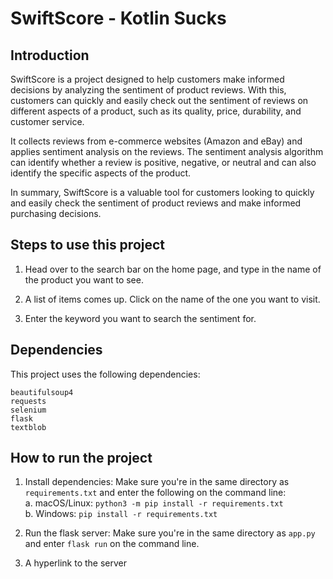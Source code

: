 # SwiftScore - Kotlin Sucks

## Introduction

SwiftScore is a project designed to help customers make informed decisions by analyzing the sentiment of product reviews. With this, customers can quickly and easily check out the sentiment of reviews on different aspects of a product, such as its quality, price, durability, and customer service.

It collects reviews from e-commerce websites (Amazon and eBay) and applies sentiment analysis on the reviews. The sentiment analysis algorithm can identify whether a review is positive, negative, or neutral and can also identify the specific aspects of the product.

In summary, SwiftScore is a valuable tool for customers looking to quickly and easily check the sentiment of product reviews and make informed purchasing decisions.

## Steps to use this project

1. Head over to the search bar on the home page, and type in the name of the product you want to see.

2. A list of items comes up. Click on the name of the one you want to visit.

3. Enter the keyword you want to search the sentiment for.

## Dependencies
 This project uses the following dependencies:

```
beautifulsoup4
requests
selenium
flask
textblob 
```

## How to run the project

1. Install dependencies: Make sure you're in the same directory as `requirements.txt` and enter the following on the command line:  
    a. macOS/Linux:  `python3 -m pip install -r requirements.txt`  
    b. Windows: `pip install -r requirements.txt`

2. Run the flask server: Make sure you're in the same directory as `app.py` and enter `flask run` on the command line.

3. A hyperlink to the server



